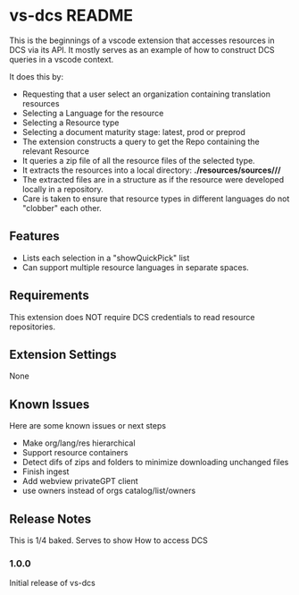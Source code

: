 # vs-dcs README

This is the beginnings of a vscode extension that accesses resources in DCS via its API.
It mostly serves as an example of how to construct DCS queries in a vscode context.

It does this by:
- Requesting that a user select an organization containing translation resources
- Selecting a Language for the resource
- Selecting a Resource type
- Selecting a document maturity stage: latest, prod or preprod
- The extension constructs a query to get the Repo containing the relevant Resource
- It queries a zip file of all the resource files of the selected type.
- It extracts the resources into a local directory: __./resources/sources/<resourceType>/<language>/<files>__
- The extracted files are in a structure as if the resource were developed locally in a repository.
- Care is taken to ensure that resource types in different languages do not "clobber" each other.

## Features

- Lists each selection in a "showQuickPick" list
- Can support multiple resource languages in separate spaces.

## Requirements

This extension does NOT require DCS credentials to read resource repositories.

## Extension Settings

None

## Known Issues

Here are some known issues or next steps
-  Make org/lang/res hierarchical
-  Support resource containers
-  Detect difs of zips and folders to minimize downloading unchanged files
-  Finish ingest
-  Add webview privateGPT client
-  use owners instead of orgs  catalog/list/owners

## Release Notes

This is 1/4 baked. Serves to show How to access DCS

### 1.0.0

Initial release of vs-dcs
